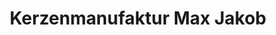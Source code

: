 ---
title: "Kerzenmanufaktur Max Jakob"
url: /wuerzburg/kerzenmanufaktur-max-jakob/
shop: Kerzen
---